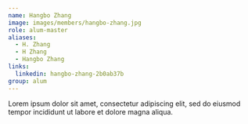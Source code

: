 ```yaml
---
name: Hangbo Zhang 
image: images/members/hangbo-zhang.jpg
role: alum-master
aliases:
  - H. Zhang
  - H Zhang
  - Hangbo Zhang 
links: 
  linkedin: hangbo-zhang-2b0ab37b
group: alum
---
```


Lorem ipsum dolor sit amet, consectetur adipiscing elit, sed do eiusmod tempor incididunt ut labore et dolore magna aliqua.

